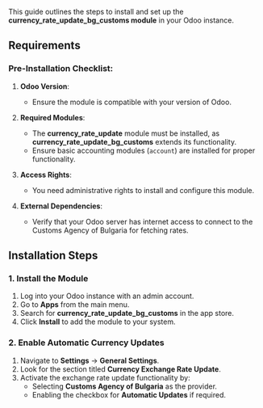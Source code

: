 This guide outlines the steps to install and set up the **currency_rate_update_bg_customs module** in your Odoo instance.
## Requirements
### Pre-Installation Checklist:
1. **Odoo Version**:
    - Ensure the module is compatible with your version of Odoo.

2. **Required Modules**:
    - The **currency_rate_update** module must be installed, as **currency_rate_update_bg_customs** extends its functionality.
    - Ensure basic accounting modules (`account`) are installed for proper functionality.

3. **Access Rights**:
    - You need administrative rights to install and configure this module.

4. **External Dependencies**:
    - Verify that your Odoo server has internet access to connect to the Customs Agency of Bulgaria for fetching rates.

## Installation Steps
### 1. Install the Module
1. Log into your Odoo instance with an admin account.
2. Go to **Apps** from the main menu.
3. Search for **currency_rate_update_bg_customs** in the app store.
4. Click **Install** to add the module to your system.

### 2. Enable Automatic Currency Updates
1. Navigate to **Settings** → **General Settings**.
2. Look for the section titled **Currency Exchange Rate Update**.
3. Activate the exchange rate update functionality by:
    - Selecting **Customs Agency of Bulgaria** as the provider.
    - Enabling the checkbox for **Automatic Updates** if required.
